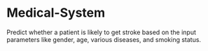 # Medical-System
Predict whether a patient is likely to get stroke based on the input parameters like gender, age, various diseases, and smoking status. 
